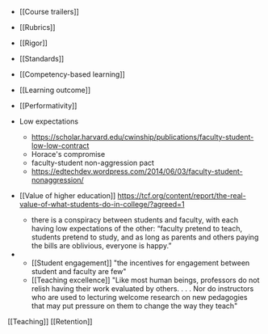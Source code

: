 - [[Course trailers]]
- [[Rubrics]]
- [[Rigor]]
- [[Standards]]
- [[Competency-based learning]]
- [[Learning outcome]]
- [[Performativity]]

- Low expectations
	-  https://scholar.harvard.edu/cwinship/publications/faculty-student-low-low-contract
	-  Horace's compromise
	-  faculty-student non-aggression pact
	-  https://edtechdev.wordpress.com/2014/06/03/faculty-student-nonaggression/

- [[Value of higher education]] https://tcf.org/content/report/the-real-value-of-what-students-do-in-college/?agreed=1
	-  there is a conspiracy between students and faculty, with each having low expectations of the other: “faculty pretend to teach, students pretend to study, and as long as parents and others paying the bills are oblivious, everyone is happy.”

- 	-  [[Student engagement]] &quot;the incentives for engagement between student and faculty are few&quot;
	-  [[Teaching excellence]] &quot;Like most human beings, professors do not relish having their work evaluated by others. . . . Nor do instructors who are used to lecturing welcome research on new pedagogies that may put pressure on them to change the way they teach&quot;

[[Teaching]] [[Retention]]
